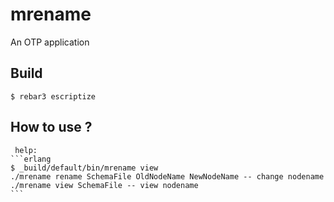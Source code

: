 mrename
=====

An OTP application

Build
-----

    $ rebar3 escriptize

How to use ?
-----
     help:
    ```erlang
	$ _build/default/bin/mrename view
	./mrename rename SchemaFile OldNodeName NewNodeName -- change nodename
	./mrename view SchemaFile -- view nodename
    ```

